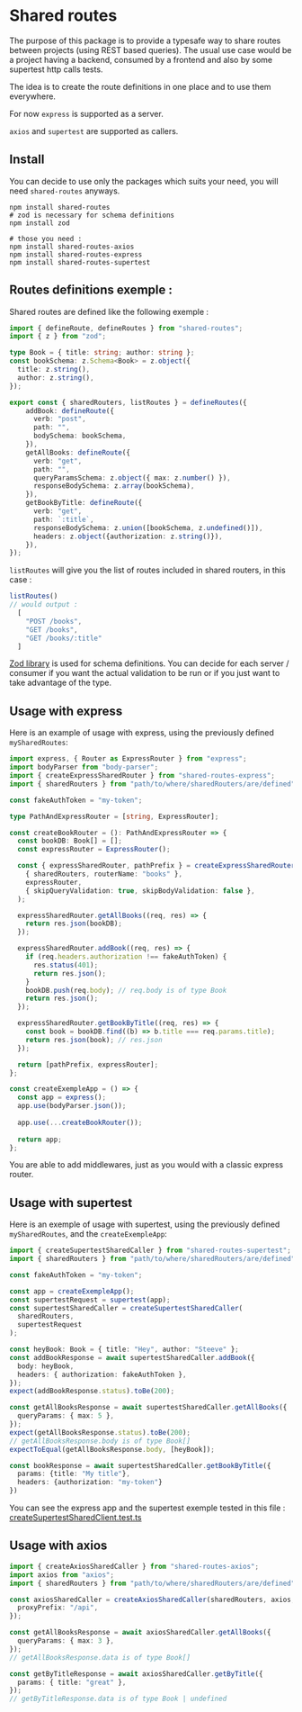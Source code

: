 # Shared routes

The purpose of this package is to provide a typesafe way to share routes between projects (using REST based queries).
The usual use case would be a project having a backend, consumed by a frontend and also by some supertest http calls tests.

The idea is to create the route definitions in one place and to use them everywhere.

For now `express` is supported as a server.

`axios` and `supertest` are supported as callers.

## Install

You can decide to use only the packages which suits your need, you will need `shared-routes` anyways.

```shell
npm install shared-routes
# zod is necessary for schema definitions
npm install zod

# those you need :
npm install shared-routes-axios
npm install shared-routes-express
npm install shared-routes-supertest
```

## Routes definitions exemple :

Shared routes are defined like the following exemple :

```typescript
import { defineRoute, defineRoutes } from "shared-routes";
import { z } from "zod";

type Book = { title: string; author: string };
const bookSchema: z.Schema<Book> = z.object({
  title: z.string(),
  author: z.string(),
});

export const { sharedRouters, listRoutes } = defineRoutes({
    addBook: defineRoute({
      verb: "post",
      path: "",
      bodySchema: bookSchema,
    }),
    getAllBooks: defineRoute({
      verb: "get",
      path: "",
      queryParamsSchema: z.object({ max: z.number() }),
      responseBodySchema: z.array(bookSchema),
    }),
    getBookByTitle: defineRoute({
      verb: "get",
      path: `:title`,
      responseBodySchema: z.union([bookSchema, z.undefined()]),
      headers: z.object({authorization: z.string()}),
    }),
});
```

`listRoutes` will give you the list of routes included in shared routers, in this case :

```typescript
listRoutes() 
// would output :
  [
    "POST /books",
    "GET /books",
    "GET /books/:title"
  ]
```

[Zod library](https://github.com/colinhacks/zod) is used for schema definitions.
You can decide for each server / consumer if you want the actual validation to be run or if you just want to take advantage of the type.

## Usage with express

Here is an example of usage with express, using the previously defined `mySharedRoutes`:

```typescript
import express, { Router as ExpressRouter } from "express";
import bodyParser from "body-parser";
import { createExpressSharedRouter } from "shared-routes-express";
import { sharedRouters } from "path/to/where/sharedRouters/are/defined"

const fakeAuthToken = "my-token";

type PathAndExpressRouter = [string, ExpressRouter];

const createBookRouter = (): PathAndExpressRouter => {
  const bookDB: Book[] = [];
  const expressRouter = ExpressRouter();

  const { expressSharedRouter, pathPrefix } = createExpressSharedRouter(
    { sharedRouters, routerName: "books" },
    expressRouter,
    { skipQueryValidation: true, skipBodyValidation: false },
  );

  expressSharedRouter.getAllBooks((req, res) => {
    return res.json(bookDB);
  });

  expressSharedRouter.addBook((req, res) => {
    if (req.headers.authorization !== fakeAuthToken) {
      res.status(401);
      return res.json();
    }
    bookDB.push(req.body); // req.body is of type Book
    return res.json();
  });

  expressSharedRouter.getBookByTitle((req, res) => {
    const book = bookDB.find((b) => b.title === req.params.title);
    return res.json(book); // res.json
  });

  return [pathPrefix, expressRouter];
};

const createExempleApp = () => {
  const app = express();
  app.use(bodyParser.json());
  
  app.use(...createBookRouter());
  
  return app;
};

```

You are able to add middlewares, just as you would with a classic express router.

## Usage with supertest

Here is an exemple of usage with supertest, using the previously defined `mySharedRoutes`, and the `createExempleApp`:

```typescript
import { createSupertestSharedCaller } from "shared-routes-supertest";
import { sharedRouters } from "path/to/where/sharedRouters/are/defined"

const fakeAuthToken = "my-token";

const app = createExempleApp();
const supertestRequest = supertest(app);
const supertestSharedCaller = createSupertestSharedCaller(
  sharedRouters,
  supertestRequest
);

const heyBook: Book = { title: "Hey", author: "Steeve" };
const addBookResponse = await supertestSharedCaller.addBook({
  body: heyBook,
  headers: { authorization: fakeAuthToken },
});
expect(addBookResponse.status).toBe(200);

const getAllBooksResponse = await supertestSharedCaller.getAllBooks({
  queryParams: { max: 5 },
});
expect(getAllBooksResponse.status).toBe(200);
// getAllBooksResponse.body is of type Book[]
expectToEqual(getAllBooksResponse.body, [heyBook]);

const bookResponse = await supertestSharedCaller.getBookByTitle({
  params: {title: "My title"},
  headers: {authorization: "my-token"}
})
```

You can see the express app and the supertest exemple tested in this file :
[createSupertestSharedClient.test.ts](https://github.com/JeromeBu/shared-routes/blob/main/packages/shared-routes-supertest/src/createSupertestSharedCaller.test.ts)

## Usage with axios

```typescript
import { createAxiosSharedCaller } from "shared-routes-axios";
import axios from "axios";
import { sharedRouters } from "path/to/where/sharedRouters/are/defined"

const axiosSharedCaller = createAxiosSharedCaller(sharedRouters, axios, {
  proxyPrefix: "/api",
});

const getAllBooksResponse = await axiosSharedCaller.getAllBooks({
  queryParams: { max: 3 },
});
// getAllBooksResponse.data is of type Book[]

const getByTitleResponse = await axiosSharedCaller.getByTitle({
  params: { title: "great" },
});
// getByTitleResponse.data is of type Book | undefined
```

